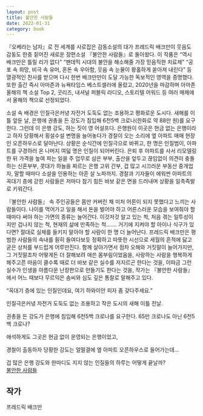 ```yaml
---  
layout: post  
title: 불안한 사람들  
date: 2022-01-31   
category: book  
---    
```

『오베라는 남자』로 전 세계를 사로잡은 감동소설의 대가 프레드릭 배크만이 웃음도 감동도 한층 짙어진 새로운 장편소설 『불안한 사람들』로 돌아왔다. 이 작품은 “역시 배크만은 틀릴 리가 없다” “팬데믹 시대의 불안을 해소해줄 가장 믿음직한 치료제” “공포 속 희망, 비극 속 유머, 혼돈 속 우아함, 웃음 속 눈물이 황홀하게 쏟아져 내린다” 등 열광적인 찬사를 받으며 다시 한번 배크만만이 도달 가능한 독보적인 영역을 증명했다. 또한 출간 즉시 아마존과 뉴욕타임스 베스트셀러에 올랐고, 2020년을 마감하며 아마존 올해의 책 소설 Top 2, 굿리즈, 내셔널 퍼블릭 라디오, 스토리텔 어워드 등 여러 매체에서 올해의 책으로 선정되었다. 

<!--break-->

소설 속 배경은 인질극은커녕 자전거 도둑도 없는 조용하고 평화로운 도시다. 새해를 이틀 앞둔 날, 은행에 권총을 든 강도가 침입해 6천5백 크로나(한화로 약 88만 원)를 요구한다. 그런데 이 은행 강도, 하는 짓이 영 어설프다. 은행원이 이곳은 현금 없는 은행이라고 하자 당황해서 횡설수설 변명을 늘어놓다가 경찰이 오는 소리에 옆 아파트 매매 현장인 오픈하우스로 달아난다. 상황은 순식간에 인질극으로 바뀌고, 한 명은 인질범이, 아파트를 구경하러 온 나머지 여덟 명은 인질이 되어버린다. 은퇴 후 아파트를 사서 리모델링한 뒤 가격을 높여 파는 일을  주 업무로 삼은 부부, 출산을 앞두고 끊임없이 의견이 충돌하는 신혼부부, 콧대가 하늘을 찌르는 은행 고위 간부, 겁 많고 시끄러운 부동산 중개업자, 말할 때마다 소설을 인용하는 아흔 살 노파까지. 경찰과 기자들이 에워싼 아파트의 꼭대기 층에 갇힌 사람들은 저마다 참기 힘든 바보 같은 면을 드러내며 상황을 일촉즉발로 키워간다.



『불안한 사람들』 속 주인공들은 몸만 커버린 채 미처 어른이 되지 못했다고 느끼는 사람들이다. 나이를 먹어가고 일을 해서 돈을 벌어야 하고 어른스러운 모습을 보여줘야 할 때마다 써야 하는 가면의 종류는 늘어간다. 이것저것 알고 있는 척, 처음 겪는 일투성이지만 겁나지 않는 척, 현재의 삶에 만족하는 척……. 거기에 지켜야 할 아이나 식구가 있다면? 절대로 실체를 들키지 말아야 할 사람이 한 명 더 늘어난다. 프레드릭 배크만은 평범한 사람들의 속내를 훤히 들여다보듯 정확하고 따뜻한 시선으로 세월의 흔적에 닳고 굳은 상처를 부드럽게 어루만진다. 함께 살아가면서 점차 오해와 거짓말이 늘어가지만, 그 거짓말조차 어떻게든 더 잘해보려 애쓴 몸부림이었음을, 사랑하는 사람을 행복하게 해주고픈 마음이 클수록 때로 더 바보 같은 실수를 저지르곤 한다는 것을, 이따금 그런 실수가 인생을 아름다운 난장판으로 만들기도 한다는 것을, 작가는 『불안한 사람들』에서 어느 때보다 무르익은 솜씨와 심도 깊은 통찰로 말해주고 있다. 



“꼭대기 층에 있는 인질인데요, 여기 하와이안 피자 좀 갖다주세요.”

인질극은커녕 자전거 도둑도 없는 조용하고 작은 도시의 새해 이틀 전날. 

권총을 든 강도가 은행에 침입해 6천5백 크로나를 요구한다. 65만 크로나도 아닌 6천5백 크로나?

애석하게도 그곳은 현금 없이 운영되는 은행이었고, 

경찰이 출동하자 당황한 강도는 얼떨결에 옆 아파트 오픈하우스로 들어가는데…

겁 많은 은행 강도와 한마디도 지지 않는 인질들의 하루는 어떻게 끝날까?  
[불안한 사람들](http://www.kyobobook.co.kr/product/detailViewKor.laf?ejkGb=KOR&mallGb=KOR&barcode=9791130637617&orderClick=&Kc=)    

## 작가
프레드릭 배크만  
